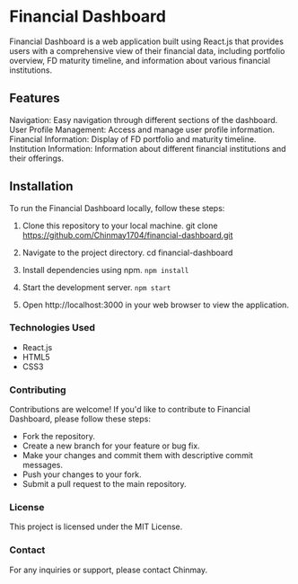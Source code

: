 # Financial Dashboard

Financial Dashboard is a web application built using React.js that provides users with a comprehensive view of their financial data, including portfolio overview, FD maturity timeline, and information about various financial institutions.

## Features
Navigation: Easy navigation through different sections of the dashboard.
User Profile Management: Access and manage user profile information.
Financial Information: Display of FD portfolio and maturity timeline.
Institution Information: Information about different financial institutions and their offerings.

## Installation
To run the Financial Dashboard locally, follow these steps:
1. Clone this repository to your local machine.
git clone https://github.com/Chinmay1704/financial-dashboard.git

2. Navigate to the project directory.
cd financial-dashboard

3. Install dependencies using npm.
`npm install`

4. Start the development server.
`npm start`

5. Open http://localhost:3000 in your web browser to view the application.

### Technologies Used
- React.js
- HTML5
- CSS3

### Contributing
Contributions are welcome! If you'd like to contribute to Financial Dashboard, please follow these steps:
- Fork the repository.
- Create a new branch for your feature or bug fix.
- Make your changes and commit them with descriptive commit messages.
- Push your changes to your fork.
- Submit a pull request to the main repository.

### License
This project is licensed under the MIT License.

### Contact
For any inquiries or support, please contact Chinmay.
